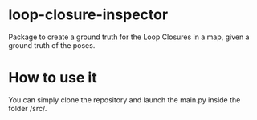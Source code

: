 # loop-closure-inspector

Package to create a ground truth for the Loop Closures in a map, given a ground truth of the poses.

# How to use it

You can simply clone the repository and launch the main.py inside the folder /src/.
